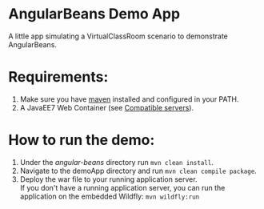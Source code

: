 # AngularBeans Demo App
A little app simulating a VirtualClassRoom scenario to demonstrate AngularBeans.

# Requirements:
1. Make sure you have [maven](https://maven.apache.org/) installed and configured in your PATH.
2. A JavaEE7 Web Container (see [Compatible servers](https://github.com/bessemHmidi/AngularBeans/issues/12)).

# How to run the demo:
1. Under the *angular-beans* directory run `mvn clean install`.
3. Navigate to the demoApp directory and run `mvn clean compile package`.
4. Deploy the war file to your running application server.  
If you don't have a running application server, you can run the application on the embedded Wildfly: `mvn wildfly:run` 
